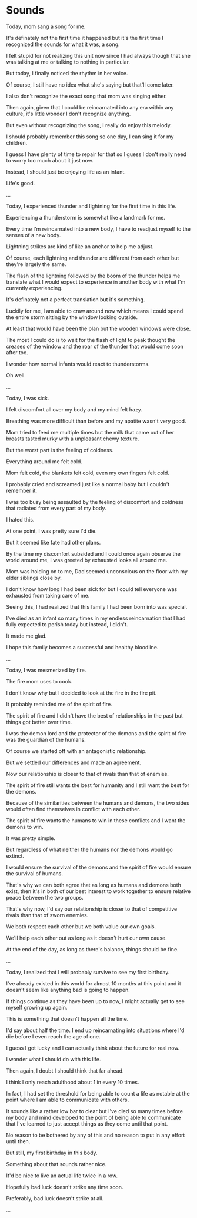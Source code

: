 # Sounds

Today, mom sang a song for me.

It's definately not the first time it happened but it's the first time I recognized the sounds for what it was, a song.

I felt stupid for not realizing this unit now since I had always though that she was talking at me or talking to nothing in particular.

But today, I finally noticed the rhythm in her voice.

Of course, I still have no idea what she's saying but that'll come later.

I also don't recognize the exact song that mom was singing either.

Then again, given that I could be reincarnated into any era within any culture, it's little wonder I don't recognize anything.

But even without recognizing the song, I really do enjoy this melody.

I should probably remember this song so one day, I can sing it for my children.

I guess I have plenty of time to repair for that so I guess I don't really need to worry too much about it just now.

Instead, I should just be enjoying life as an infant.

Life's good.

...

Today, I experienced thunder and lightning for the first time in this life.

Experiencing a thunderstorm is somewhat like a landmark for me.

Every time I'm reincarnated into a new body, I have to readjust myself to the senses of a new body.

Lightning strikes are kind of like an anchor to help me adjust.

Of course, each lightning and thunder are different from each other but they're largely the same.

The flash of the lightning followed by the boom of the thunder helps me translate what I would expect to experience in another body with what I'm currently experiencing.

It's definately not a perfect translation but it's something.

Luckily for me, I am able to craw around now which means I could spend the entire storm sitting by the window looking outside.

At least that would have been the plan but the wooden windows were close.

The most I could do is to wait for the flash of light to peak thought the creases of the window and the roar of the thunder that would come soon after too.

I wonder how normal infants would react to thunderstorms. 

Oh well.

...

Today, I was sick.

I felt discomfort all over my body and my mind felt hazy.

Breathing was more difficult than before and my apatite wasn't very good.

Mom tried to feed me multiple times but the milk that came out of her breasts tasted murky with a unpleasant chewy texture.

But the worst part is the feeling of coldness.

Everything around me felt cold.

Mom felt cold, the blankets felt cold, even my own fingers felt cold.

I probably cried and screamed just like a normal baby but I couldn't remember it.

I was too busy being assaulted by the feeling of discomfort and coldness that radiated from every part of my body.

I hated this.

At one point, I was pretty sure I'd die.

But it seemed like fate had other plans.

By the time my discomfort subsided and I could once again observe the world around me, I was greeted by exhausted looks all around me.

Mom was holding on to me, Dad seemed unconscious on the floor with my elder siblings close by.

I don't know how long I had been sick for but I could tell everyone was exhausted from taking care of me.

Seeing this, I had realized that this family I had been born into was special.

I've died as an infant so many times in my endless reincarnation that I had fully expected to perish today but instead, I didn't.

It made me glad.

I hope this family becomes a successful and healthy bloodline.

...

Today, I was mesmerized by fire.

The fire mom uses to cook.

I don't know why but I decided to look at the fire in the fire pit.

It probably reminded me of the spirit of fire.

The spirit of fire and I didn't have the best of relationships in the past but things got better over time.

I was the demon lord and the protector of the demons and the spirit of fire was the guardian of the humans.

Of course we started off with an antagonistic relationship.

But we settled our differences and made an agreement.

Now our relationship is closer to that of rivals than that of enemies.

The spirit of fire still wants the best for humanity and I still want the best for the demons.

Because of the similarities between the humans and demons, the two sides would often find themselves in conflict with each other.

The spirit of fire wants the humans to win in these conflicts and I want the demons to win.

It was pretty simple.

But regardless of what neither the humans nor the demons would go extinct.

I would ensure the survival of the demons and the spirit of fire would ensure the survival of humans.

That's why we can both agree that as long as humans and demons both exist, then it's in both of our best interest to work together to ensure relative peace between the two groups.

That's why now, I'd say our relationship is closer to that of competitive rivals than that of sworn enemies.

We both respect each other but we both value our own goals.

We'll help each other out as long as it doesn't hurt our own cause.

At the end of the day, as long as there's balance, things should be fine.

...

Today, I realized that I will probably survive to see my first birthday.

I've already existed in this world for almost 10 months at this point and it doesn't seem like anything bad is going to happen.

If things continue as they have been up to now, I might actually get to see myself growing up again.

This is something that doesn't happen all the time.

I'd say about half the time. I end up reincarnating into situations where I'd die before I even reach the age of one.

I guess I got lucky and I can actually think about the future for real now.

I wonder what I should do with this life.

Then again, I doubt I should think that far ahead.

I think I only reach adulthood about 1 in every 10 times.

In fact, I had set the threshold for being able to count a life as notable at the point where I am able to communicate with others.

It sounds like a rather low bar to clear but I've died so many times before my body and mind developed to the point of being able to communicate that I've learned to just accept things as they come until that point. 

No reason to be bothered by any of this and no reason to put in any effort until then.

But still, my first birthday in this body.

Something about that sounds rather nice.

It'd be nice to live an actual life twice in a row.

Hopefully bad luck doesn't strike any time soon. 

Preferably, bad luck doesn't strike at all.

...